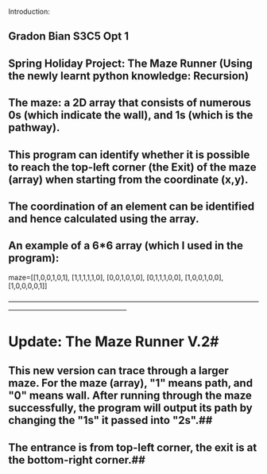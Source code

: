 Introduction:
## Gradon Bian S3C5 Opt 1
## Spring Holiday Project: **The Maze Runner** (Using the newly learnt python knowledge: Recursion)
## The maze: a 2D array that consists of numerous 0s (which indicate the wall), and 1s (which is the pathway).
## This program can identify whether it is possible to reach the top-left corner (the Exit) of the maze (array) when starting from the coordinate (x,y).
## The coordination of an element can be identified and hence calculated using the array.


## An example of a 6*6 array (which I used in the program):
maze=[[1,0,0,1,0,1],
      [1,1,1,1,1,0],
      [0,0,1,0,1,0],
      [0,1,1,1,0,0],
      [1,0,0,1,0,0],
      [1,0,0,0,0,1]]

—————————————————————————————————————————————————————

# Update: The Maze Runner V.2#

## This new version can trace through a larger maze. For the maze (array),   "1" means path, and "0" means wall. After running through the maze successfully, the program will output its path by changing the "1s" it passed into "2s".## 



## The entrance is from top-left corner, the exit is at the bottom-right corner.##



